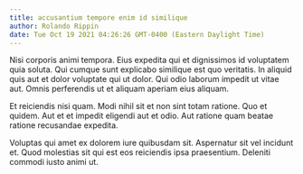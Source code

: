 ```yaml
---
title: accusantium tempore enim id similique
author: Rolando Rippin
date: Tue Oct 19 2021 04:26:26 GMT-0400 (Eastern Daylight Time)
---
```

Nisi corporis animi tempora. Eius expedita qui et dignissimos id voluptatem quia soluta. Qui cumque sunt explicabo similique est quo veritatis. In aliquid quis aut et dolor voluptate qui ut dolor. Qui odio laborum impedit ut vitae aut. Omnis perferendis ut et aliquam aperiam eius aliquam.

 Et reiciendis nisi quam. Modi nihil sit et non sint totam ratione. Quo et quidem. Aut et et impedit eligendi aut et odio. Aut ratione quam beatae ratione recusandae expedita.

 Voluptas qui amet ex dolorem iure quibusdam sit. Aspernatur sit vel incidunt et. Quod molestias sit qui est eos reiciendis ipsa praesentium. Deleniti commodi iusto animi ut.